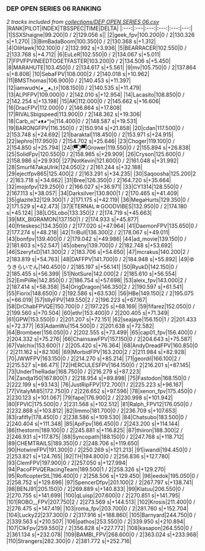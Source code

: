 ### DEP OPEN SERIES 06 RANKING
*2 tracks included from [collections/DEP OPEN SERIES 06.csv](/collections/DEP%20OPEN%20SERIES%2006.csv)*
|RANK|PILOT|INDEX|TBSSPEC|TIME|DELTA|
|:---:|:---|:---:|:---:|:---:|---:|
|1|SSXShaigne|99.200|0 / 2|129.056 s||
|2|geek_fpv|100.200|0 / 2|130.326 s|+1.270|
|3|BimBadaBoom|100.350|0 / 2|130.368 s|+1.312|
|4|OliHawk|102.100|0 / 2|132.992 s|+3.936|
|5|BEARRACER|102.550|0 / 2|133.768 s|+4.712|
|6|EuLeR|102.550|0 / 2|134.067 s|+5.011|
|7|FPVFPVINEEDTOGETFASTER|103.200|0 / 2|134.506 s|+5.450|
|8|MARAHUTE|103.450|0 / 2|134.617 s|+5.561|
|9|mv|105.750|0 / 2|137.864 s|+8.808|
|10|SebaFPV|108.000|2 / 2|140.018 s|+10.962|
|11|BMSThomas|106.900|0 / 2|140.453 s|+11.397|
|12|iamwud٩(◕‿◕｡)۶|108.150|0 / 2|140.535 s|+11.479|
|13|ALPIFPV|109.000|0 / 2|142.010 s|+12.954|
|14|Lacasito|108.850|0 / 2|142.254 s|+13.198|
|15|AK|112.000|0 / 2|145.662 s|+16.606|
|16|DracFPV|112.000|0 / 2|146.864 s|+17.808|
|17|RIVALSbigspeed|113.900|0 / 2|148.362 s|+19.306|
|18|Carb_ฅ(^◕ᴥ◕^)ฅ|114.400|0 / 2|148.587 s|+19.531|
|19|BARONGFPV|116.350|0 / 2|150.914 s|+21.858|
|20|cdan|117.500|0 / 2|153.748 s|+24.692|
|21|baraktal|118.450|0 / 2|153.971 s|+24.915|
|22|lephro|117.950|0 / 2|154.702 s|+25.646|
|23|Choger|119.100|0 / 2|154.850 s|+25.794|
|24|(͡▀̿̿ ͜ʖ͡▀̿̿)Grower|119.550|0 / 2|155.894 s|+26.838|
|25|SolidFpv|120.550|0 / 2|158.965 s|+29.909|
|26|Cryson|125.600|0 / 2|158.986 s|+29.930|
|27|NotKevin|121.600|0 / 2|161.048 s|+31.992|
|28|Smurf47akaUlrik|124.050|2 / 2|161.244 s|+32.188|
|29|ejectfpv865|125.400|2 / 2|163.291 s|+34.235|
|30|Saqoosha|125.200|2 / 2|163.718 s|+34.662|
|31|Bree|126.350|0 / 2|164.720 s|+35.664|
|32|mojofpv|129.250|0 / 2|166.027 s|+36.971|
|33|CY1314|128.550|0 / 2|167.113 s|+38.057|
|34|Darksilver|130.800|1 / 2|170.465 s|+41.409|
|35|glazite32|129.300|1 / 2|171.175 s|+42.119|
|36|MegaHurts|129.350|0 / 2|171.529 s|+42.473|
|37|ETERNAL☆GOODVIBES|132.950|0 / 2|174.180 s|+45.124|
|38|LOSLobo|133.350|2 / 2|174.719 s|+45.663|
|39|MX_BIGRAMON|137.150|1 / 2|174.933 s|+45.877|
|40|frteskesc|134.350|0 / 2|177.020 s|+47.964|
|41|DaemonFPV|135.650|0 / 2|177.274 s|+48.218|
|42|TriBull|136.300|2 / 2|178.067 s|+49.011|
|43|bonfpv|139.400|0 / 2|179.042 s|+49.986|
|44|ad_movie|139.150|0 / 2|181.603 s|+52.547|
|45|obeny|139.700|0 / 2|182.748 s|+53.692|
|46|SzeryfxD|141.300|2 / 2|183.706 s|+54.650|
|47|mcrakus|140.200|2 / 2|183.819 s|+54.763|
|48|DAFFPV|141.700|0 / 2|184.948 s|+55.892|
|49|ゆうきらいでん|140.450|0 / 2|185.197 s|+56.141|
|50|RyukD|142.150|0 / 2|185.455 s|+56.399|
|51|NotSure|142.000|2 / 2|185.610 s|+56.554|
|52|EmPiiRe|142.850|0 / 2|186.754 s|+57.698|
|53|aleix_fpv|143.000|2 / 2|187.414 s|+58.358|
|54|OrigDragon|146.350|2 / 2|190.597 s|+61.541|
|55|Fiorix|148.650|0 / 2|192.586 s|+63.530|
|56|HBe|149.150|2 / 2|195.075 s|+66.019|
|57|tillyFPV|149.550|2 / 2|196.223 s|+67.167|
|58|DrChabFPVQE|150.700|0 / 2|197.225 s|+68.169|
|59|fifarez|152.050|0 / 2|199.560 s|+70.504|
|60|ethr|153.400|0 / 2|200.405 s|+71.349|
|61|GPW|153.550|0 / 2|201.207 s|+72.151|
|62|seajaye|156.150|1 / 2|201.433 s|+72.377|
|63|AdamWu|154.500|0 / 2|201.638 s|+72.582|
|64|Brombeer|156.050|0 / 2|202.555 s|+73.499|
|65|cap01_fpv|156.400|0 / 2|204.332 s|+75.276|
|66|ChainsawFPV|157.150|0 / 2|204.643 s|+75.587|
|67|Valchix|153.600|1 / 2|205.420 s|+76.364|
|68|AndyDreadFPV|160.850|0 / 2|211.162 s|+82.106|
|69|MorbidFPV|163.200|2 / 2|211.984 s|+82.928|
|70|JWWFPV|163.150|0 / 2|214.270 s|+85.214|
|71|geordil|166.100|2 / 2|215.527 s|+86.471|
|72|HERCULESFPV|164.150|0 / 2|216.201 s|+87.145|
|73|UnderTheRadar|168.750|0 / 2|216.279 s|+87.223|
|74|Zandja150|167.800|1 / 2|218.954 s|+89.898|
|75|Fastodon|168.150|0 / 2|222.199 s|+93.143|
|76|JustRipFPV|172.700|1 / 2|225.223 s|+96.167|
|77|VitalyMi85|172.750|0 / 2|226.652 s|+97.596|
|78|xenon_fpv|175.450|0 / 2|230.123 s|+101.067|
|79|fape|176.900|2 / 2|230.998 s|+101.942|
|80|FPVlC|175.500|0 / 2|231.568 s|+102.512|
|81|Ralph_FPV12|176.050|0 / 2|232.868 s|+103.812|
|82|limmo|181.700|0 / 2|236.709 s|+107.653|
|83|rafifly|178.450|0 / 2|238.586 s|+109.530|
|84|Chatsubo|183.500|0 / 2|240.404 s|+111.348|
|85|ApiFpv|186.450|0 / 2|243.200 s|+114.144|
|86|thestorm|189.100|0 / 2|245.881 s|+116.825|
|87|thiiron|188.300|2 / 2|246.931 s|+117.875|
|88|Syncopath|188.150|0 / 2|247.768 s|+118.712|
|89|CHEMTRAILS|189.350|0 / 2|248.706 s|+119.650|
|90|HotwireFPV|191.300|0 / 2|250.269 s|+121.213|
|91|iwandi|194.450|0 / 2|253.821 s|+124.765|
|92|TH|194.800|0 / 2|256.836 s|+127.780|
|93|ClemFPV|197.900|0 / 2|257.050 s|+127.994|
|94|PacoFPVQERacingTeam|189.500|1 / 2|258.326 s|+129.270|
|95|RoflcopterStL|196.400|0 / 2|258.506 s|+129.450|
|96|eedok|195.050|0 / 2|258.752 s|+129.696|
|97|SpencerDfpv|201.100|2 / 2|267.797 s|+138.741|
|98|BENJ91|205.150|0 / 2|269.889 s|+140.833|
|99|Klatuu|206.550|0 / 2|270.755 s|+141.699|
|100|qLuisp|207.600|0 / 2|270.851 s|+141.795|
|101|ROBO__FPV|207.750|2 / 2|273.569 s|+144.513|
|102|Krosis|211.400|0 / 2|276.475 s|+147.419|
|103|roma_fpv|203.700|0 / 2|281.760 s|+152.704|
|104|Lucky22|237.300|0 / 2|317.916 s|+188.860|
|105|Barnyard|244.750|0 / 2|339.563 s|+210.507|
|106|pathos|253.550|0 / 2|339.950 s|+210.894|
|107|ClkFpv|259.550|2 / 2|356.828 s|+227.772|
|108|kasapon|264.550|0 / 2|361.134 s|+232.078|
|109|BAMBI_FPV|268.600|0 / 2|363.024 s|+233.968|
|110|Strangers|282.300|0 / 2|381.772 s|+252.716|
